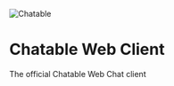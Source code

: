 ![][logo]
# Chatable Web Client
The official Chatable Web Chat client


[logo]: https://raw.githubusercontent.com/Chatable/chatable.github.io/master/img/chatableclienticon.png "Chatable"
